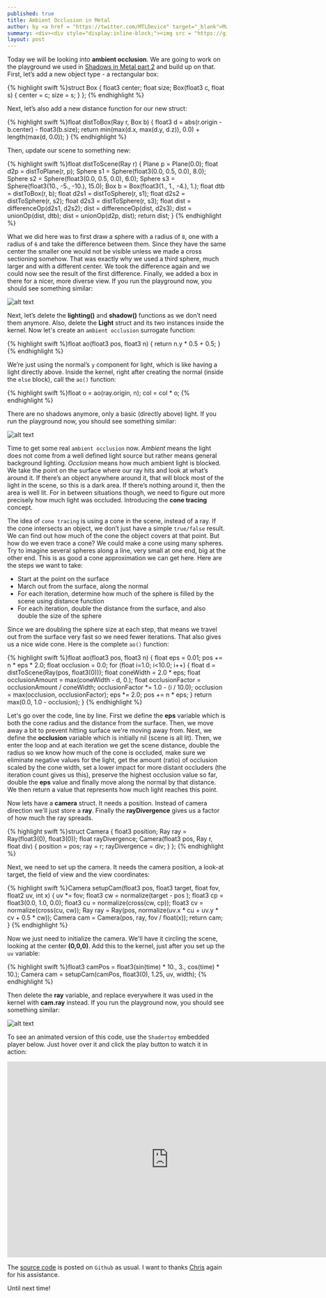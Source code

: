 ```yaml
---
published: true
title: Ambient Occlusion in Metal
author: by <a href = "https://twitter.com/MTLDevice" target="_blank">Marius Horga</a>
summary: <div><div style="display:inline-block;"><img src = "https://github.com/MetalKit/images/raw/master/ao_3.png" alt="Metal" height="160" width="160"></div><div style="display:inline-block; width:75%; padding-left:1.5em; color:grey; vertical-align:middle;">Learning about Ambient Occlusion in Metal. Using more distance functions - rectangular shapes. Introducing cone tracing as a derivative of ray tracing using "thicker" rays. Using spheres with different radii to approximate a cone. Marching along the cone instead of a ray, to determine how much light is occluded. Replacing the circling light source with a moving camera so we can examine the entire scene.</div></div>
layout: post
---
```

Today we will be looking into __ambient occlusion__. We are going to work on the playground we used in [Shadows in Metal part 2](http://metalkit.org/2017/02/28/shadows-in-metal-part-2.html) and build up on that. First, let’s add a new object type - a rectangular box:

{% highlight swift %}struct Box {
    float3 center;
    float size;
    Box(float3 c, float s) {
        center = c;
        size = s;
    }
};
{% endhighlight %}

Next, let’s also add a new distance function for our new struct:

{% highlight swift %}float distToBox(Ray r, Box b) {
    float3 d = abs(r.origin - b.center) - float3(b.size);
    return min(max(d.x, max(d.y, d.z)), 0.0) + length(max(d, 0.0));
}
{% endhighlight %}

Then, update our scene to something new: 

{% highlight swift %}float distToScene(Ray r) {
    Plane p = Plane(0.0);
    float d2p = distToPlane(r, p);
    Sphere s1 = Sphere(float3(0.0, 0.5, 0.0), 8.0);
    Sphere s2 = Sphere(float3(0.0, 0.5, 0.0), 6.0);
    Sphere s3 = Sphere(float3(10., -5., -10.), 15.0);
    Box b = Box(float3(1., 1., -4.), 1.);
    float dtb = distToBox(r, b);
    float d2s1 = distToSphere(r, s1);
    float d2s2 = distToSphere(r, s2);
    float d2s3 = distToSphere(r, s3);
    float dist = differenceOp(d2s1, d2s2);
    dist = differenceOp(dist, d2s3);
    dist = unionOp(dist, dtb);
    dist = unionOp(d2p, dist);
    return dist;
}
{% endhighlight %}

What we did here was to first draw a sphere with a radius of `8`, one with a radius of `6` and take the difference between them. Since they have the same center the smaller one would not be visible unless we made a cross sectioning somehow. That was exactly why we used a third sphere, much larger and with a different center. We took the difference again and we could now see the result of the first difference. Finally, we added a box in there for a nicer, more diverse view. If you run the playground now, you should see something similar: 

![alt text](https://github.com/MetalKit/images/raw/master/ao_1.png "1")

Next, let’s delete the __lighting()__ and __shadow()__ functions as we don’t need them anymore. Also, delete the __Light__ struct and its two instances inside the kernel. Now let's create an `ambient occlusion` surrogate function:

{% highlight swift %}float ao(float3 pos, float3 n) {
    return n.y * 0.5 + 0.5;
}
{% endhighlight %}

We’re just using the normal’s `y` component for light, which is like having a light directly above. Inside the kernel, right after creating the normal (inside the `else` block), call the `ao()` function:

{% highlight swift %}float o = ao(ray.origin, n);
col = col * o;
{% endhighlight %}

There are no shadows anymore, only a basic (directly above) light. If you run the playground now, you should see something similar:

![alt text](https://github.com/MetalKit/images/raw/master/ao_2.png "2")

Time to get some real `ambient occlusion` now. _Ambient_ means the light does not come from a well defined light source but rather means general background lighting. _Occlusion_ means how much ambient light is blocked. We take the point on the surface where our ray hits and look at what’s around it. If there’s an object anywhere around it, that will block most of the light in the scene, so this is a dark area. If there’s nothing around it, then the area is well lit. For in between situations though, we need to figure out more precisely how much light was occluded. Introducing the __cone tracing__ concept.

The idea of `cone tracing` is using a cone in the scene, instead of a ray. If the cone intersects an object, we don’t just have a simple `true/false` result. We can find out how much of the cone the object covers at that point. But how do we even trace a cone? We could make a cone using many spheres. Try to imagine several spheres along a line, very small at one end, big at the other end. This is as good a cone approximation we can get here. Here are the steps we want to take:

- Start at the point on the surface
- March out from the surface, along the normal
- For each iteration, determine how much of the sphere is filled by the scene using distance function
- For each iteration, double the distance from the surface, and also double the size of the sphere

Since we are doubling the sphere size at each step, that means we travel out from the surface very fast so we need fewer iterations. That also gives us a nice wide cone. Here is the complete `ao()` function:

{% highlight swift %}float ao(float3 pos, float3 n) {
    float eps = 0.01;
    pos += n * eps * 2.0;
    float occlusion = 0.0;
    for (float i=1.0; i<10.0; i++) {
        float d = distToScene(Ray(pos, float3(0)));
        float coneWidth = 2.0 * eps;
        float occlusionAmount = max(coneWidth - d, 0.);
        float occlusionFactor = occlusionAmount / coneWidth;
        occlusionFactor *= 1.0 - (i / 10.0);
        occlusion = max(occlusion, occlusionFactor);
        eps *= 2.0;
        pos += n * eps;
    }
    return max(0.0, 1.0 - occlusion);
}
{% endhighlight %}

Let's go over the code, line by line. First we define the __eps__ variable which is both the cone radius and the distance from the surface. Then, we move away a bit to prevent hitting surface we're moving away from. Next, we define the __occlusion__ variable which is initially nil (scene is all lit). Then, we enter the loop and at each iteration we get the scene distance, double the radius so we know how much of the cone is occluded, make sure we eliminate negative values for the light, get the amount (ratio) of occlusion scaled by the cone width, set a lower impact for more distant occluders (the iteration count gives us this), preserve the highest occlusion value so far, double the __eps__ value and finally move along the normal by that distance. We then return a value that represents how much light reaches this point.  

Now lets have a __camera__ struct. It needs a position. Instead of camera direction we'll just store a __ray__. Finally the __rayDivergence__ gives us a factor of how much the ray spreads.

{% highlight swift %}struct Camera {
    float3 position;
    Ray ray = Ray(float3(0), float3(0));
    float rayDivergence;
    Camera(float3 pos, Ray r, float div) {
        position = pos;
        ray = r;
        rayDivergence = div;
    }
};
{% endhighlight %}

Next, we need to set up the camera. It needs the camera position, a look-at target, the field of view and the view coordinates:

{% highlight swift %}Camera setupCam(float3 pos, float3 target, float fov, float2 uv, int x) {
    uv *= fov;
    float3 cw = normalize(target - pos );
    float3 cp = float3(0.0, 1.0, 0.0);
    float3 cu = normalize(cross(cw, cp));
    float3 cv = normalize(cross(cu, cw));
    Ray ray = Ray(pos, normalize(uv.x * cu + uv.y * cv + 0.5 * cw));
    Camera cam = Camera(pos, ray, fov / float(x));
    return cam;
}
{% endhighlight %}

Now we just need to initialize the camera. We'll have it circling the scene, looking at the center __(0,0,0)__. Add this to the kernel, just after you set up the `uv` variable:
 
{% highlight swift %}float3 camPos = float3(sin(time) * 10., 3., cos(time) * 10.);
Camera cam = setupCam(camPos, float3(0), 1.25, uv, width);
{% endhighlight %}
 
Then delete the __ray__ variable, and replace everywhere it was used in the kernel with __cam.ray__ instead. If you run the playground now, you should see something similar:

![alt text](https://github.com/MetalKit/images/raw/master/ao_3.png "3")

To see an animated version of this code, use the `Shadertoy` embedded player below. Just hover over it and click the play button to watch it in action:

<iframe width="740" height="450" frameborder="0" src="https://www.shadertoy.com/embed/4ltSWf" allowfullscreen></iframe><br />

The [source code](https://github.com/MetalKit/metal) is posted on `Github` as usual. I want to thanks [Chris](https://twitter.com/_psonice) again for his assistance.

Until next time!
